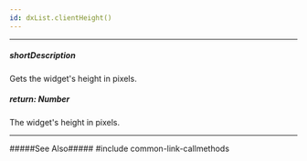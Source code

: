 ```yaml
---
id: dxList.clientHeight()
---
```

---
##### shortDescription
Gets the widget's height in pixels.

##### return: Number
The widget's height in pixels.

---
#####See Also#####
#include common-link-callmethods